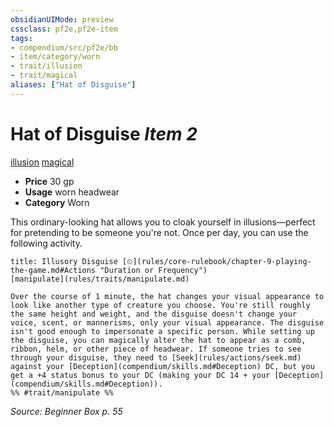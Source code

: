 ```yaml
---
obsidianUIMode: preview
cssclass: pf2e,pf2e-item
tags:
- compendium/src/pf2e/bb
- item/category/worn
- trait/illusion
- trait/magical
aliases: ["Hat of Disguise"]
---
```

# Hat of Disguise *Item 2*  
[illusion](rules/traits/illusion.md)  [magical](rules/traits/magical.md)  

- **Price** 30 gp
- **Usage** worn headwear
- **Category** Worn

This ordinary-looking hat allows you to cloak yourself in illusions—perfect for pretending to be someone you're not. Once per day, you can use the following activity.

```ad-embed-ability
title: Illusory Disguise [⏲](rules/core-rulebook/chapter-9-playing-the-game.md#Actions "Duration or Frequency")
[manipulate](rules/traits/manipulate.md)  

Over the course of 1 minute, the hat changes your visual appearance to look like another type of creature you choose. You're still roughly the same height and weight, and the disguise doesn't change your voice, scent, or mannerisms, only your visual appearance. The disguise isn't good enough to impersonate a specific person. While setting up the disguise, you can magically alter the hat to appear as a comb, ribbon, helm, or other piece of headwear. If someone tries to see through your disguise, they need to [Seek](rules/actions/seek.md) against your [Deception](compendium/skills.md#Deception) DC, but you get a +4 status bonus to your DC (making your DC 14 + your [Deception](compendium/skills.md#Deception)).  
%% #trait/manipulate %%
```

*Source: Beginner Box p. 55*